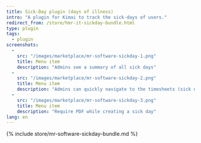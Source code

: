 ```yaml
---
title: Sick-Day plugin (days of illness)
intro: "A plugin for Kimai to track the sick-days of users."
redirect_from: /store/hmr-it-sickday-bundle.html
type: plugin
tags:
  - plugin
screenshots:
  - 
    src: "/images/marketplace/mr-software-sickday-1.png"
    title: Menu item
    description: "Admins see a summary of all sick days"
  - 
    src: "/images/marketplace/mr-software-sickday-2.png"
    title: Menu item
    description: "Admins can quickly navigate to the timesheets (sick days) of users"
  - 
    src: "/images/marketplace/mr-software-sickday-3.png"
    title: Menu item
    description: "Require PDF while creating a sick day"
lang: en
---
```


{% include store/mr-software-sickday-bundle.md %}
